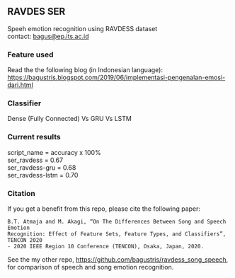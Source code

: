 ## RAVDES SER  
Speeh emotion recognition using RAVDESS dataset  
contact: bagus@ep.its.ac.id

### Feature used
Read the the following blog (in Indonesian language): https://bagustris.blogspot.com/2019/06/implementasi-pengenalan-emosi-dari.html  

### Classifier
Dense (Fully Connected) Vs GRU Vs LSTM

### Current results  
script_name = accuracy x 100%  
ser_ravdess = 0.67  
ser_ravdess-gru = 0.68  
ser_ravdess-lstm = 0.70  

### Citation
If you get a benefit from this repo, please cite the following paper:
```
B.T. Atmaja and M. Akagi, “On The Differences Between Song and Speech Emotion
Recognition: Effect of Feature Sets, Feature Types, and Classifiers”, TENCON 2020
- 2020 IEEE Region 10 Conference (TENCON), Osaka, Japan, 2020.
``` 


See the my other repo, https://github.com/bagustris/ravdess_song_speech,
for comparison of speech and song emotion recognition.
